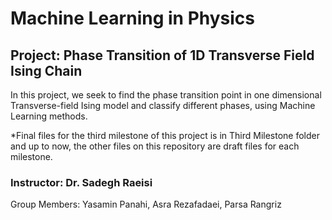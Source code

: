 # Machine Learning in Physics

## Project: Phase Transition of 1D Transverse Field Ising Chain
In this project, we seek to find the phase transition point in one dimensional Transverse-field Ising model and classify different phases, using Machine Learning methods.

*Final files for the third milestone of this project is in Third Milestone folder and up to now, the other files on this repository are draft files for each milestone.

### Instructor: Dr. Sadegh Raeisi

Group Members:
Yasamin Panahi, Asra Rezafadaei, Parsa Rangriz

